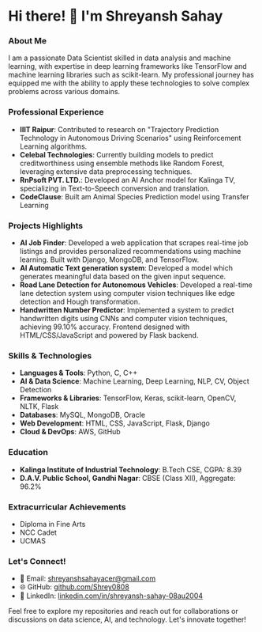 # Hi there! 👋 I'm Shreyansh Sahay

### About Me
I am a passionate Data Scientist skilled in data analysis and machine learning, with expertise in deep learning frameworks like TensorFlow and machine learning libraries such as scikit-learn. My professional journey has equipped me with the ability to apply these technologies to solve complex problems across various domains.

### Professional Experience
- **IIIT Raipur**: Contributed to research on "Trajectory Prediction Technology in Autonomous Driving Scenarios" using Reinforcement Learning algorithms.
- **Celebal Technologies**: Currently building models to predict creditworthiness using ensemble methods like Random Forest, leveraging extensive data preprocessing techniques.
- **RnPsoft PVT. LTD.**: Developed an AI Anchor model for Kalinga TV, specializing in Text-to-Speech conversion and translation.
- **CodeClause**: Built am Animal Species Prediction model using Transfer Learning

### Projects Highlights
- **AI Job Finder**: Developed a web application that scrapes real-time job listings and provides personalized recommendations using machine learning. Built with Django, MongoDB, and TensorFlow.
- **AI Automatic Text generation system**: Developed a model which generates meaningful data based on the given input sequence.
- **Road Lane Detection for Autonomous Vehicles**: Developed a real-time lane detection system using computer vision techniques like edge detection and Hough transformation.
- **Handwritten Number Predictor**: Implemented a system to predict handwritten digits using CNNs and computer vision techniques, achieving 99.10% accuracy. Frontend designed with HTML/CSS/JavaScript and powered by Flask backend.

### Skills & Technologies
- **Languages & Tools**: Python, C, C++
- **AI & Data Science**: Machine Learning, Deep Learning, NLP, CV, Object Detection
- **Frameworks & Libraries**: TensorFlow, Keras, scikit-learn, OpenCV, NLTK, Flask
- **Databases**: MySQL, MongoDB, Oracle
- **Web Development**: HTML, CSS, JavaScript, Flask, Django
- **Cloud & DevOps**: AWS, GitHub

### Education
- **Kalinga Institute of Industrial Technology**: B.Tech CSE, CGPA: 8.39
- **D.A.V. Public School, Gandhi Nagar**: CBSE (Class XII), Aggregate: 96.2%

### Extracurricular Achievements
- Diploma in Fine Arts
- NCC Cadet
- UCMAS

### Let's Connect!
- 📧 Email: shreyanshsahayacer@gmail.com
- 🌐 GitHub: [github.com/Shrey0808](https://github.com/Shrey0808)
- 💼 LinkedIn: [linkedin.com/in/shreyansh-sahay-08au2004](https://www.linkedin.com/in/shreyansh-sahay-08au2004)

Feel free to explore my repositories and reach out for collaborations or discussions on data science, AI, and technology. Let's innovate together!
